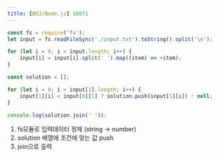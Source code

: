 ```yaml
---
title: [BOJ/Node.js] 10871
---
```


```javascript
const fs = require('fs');
let input = fs.readFileSync('./input.txt').toString().split('\n');

for (let i = 0; i < input.length; i++) {
    input[i] = input[i].split(' ').map((item) => +item);
}

const solution = [];

for (let i = 0; i < input[1].length; i++) {
    input[1][i] < input[0][1] ? solution.push(input[1][i]) : null;
}

console.log(solution.join(' '));
```

1. fs모듈로 입력데이터 정제 (string -> number)
2. solution 배열에 조건에 맞는 값 push
3. join으로 출력
